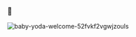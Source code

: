 ###  👋
![baby-yoda-welcome-52fvkf2vgwjzouls](https://user-images.githubusercontent.com/109118257/221329421-469e9707-9ac2-4cf7-af5f-b4ab433a91c1.gif)
